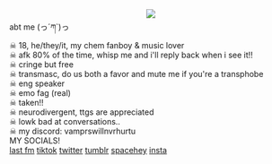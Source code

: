 <center><img src="https://i.postimg.cc/Fz2spXz3/IMG-7109.png"></center>
abt me (っ´ཀ`)っ 
<br>
☠︎︎ 18, he/they/it, my chem fanboy & music lover 
<br>
☠︎︎ afk 80% of the time, whisp me and i'll reply back when i see it!!
<br>
☠︎︎ cringe but free
<br>
☠︎︎ transmasc, do us both a favor and mute me if you're a transphobe
<br>
☠︎︎ eng speaker 
<br>
☠︎︎ emo fag (real) 
<br>
☠︎︎ taken!!
<br>
☠︎︎ neurodivergent, ttgs are appreciated 
<br>
☠︎︎ lowk bad at conversations..
<br>
☠︎︎ my discord: vamprswillnvrhurtu
<br>
MY SOCIALS!
<br>
<a href="https://www.last.fm/user/urfavkilljoy">last fm</a> <a href="https://www.tiktok.com/@vamprswillnvrhurtu">tiktok</a> <a href="https://x.com/theghostoffin">twitter</a> <a href="https://www.tumblr.com/theghostoffin">tumblr</a> <a href="https://spacehey.com/urfavkilljoy">spacehey</a> <a href="https://www.instagram.com/theghostoffin/?hl=en">insta</a>
